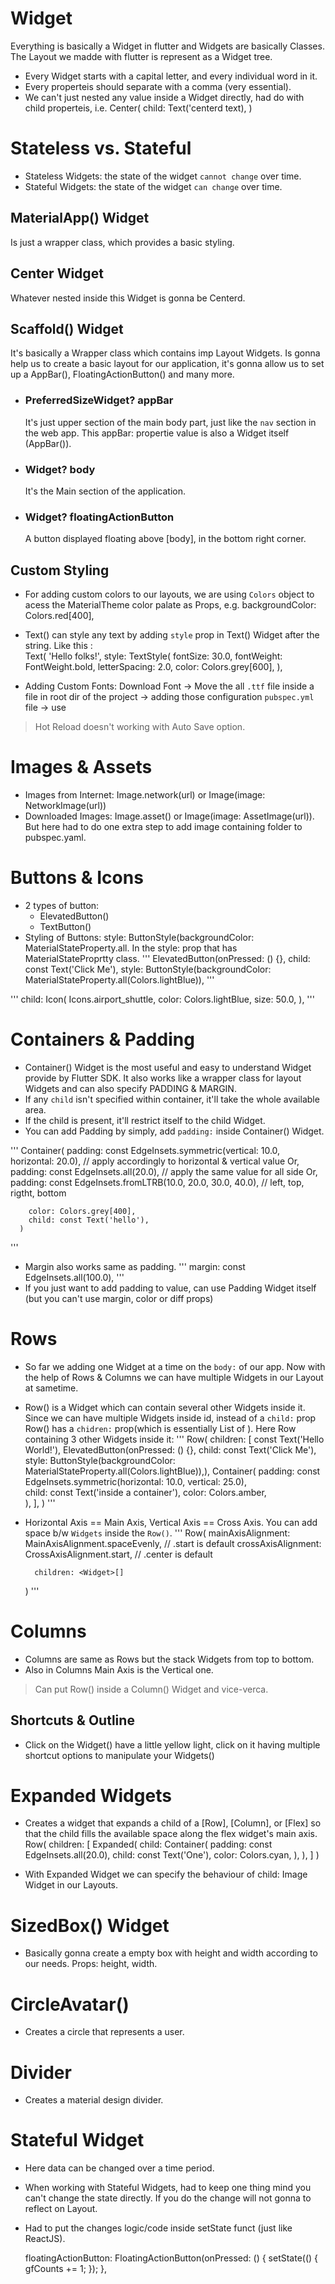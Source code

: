 # Widget
Everything is basically a Widget in flutter and Widgets are basically Classes. The Layout we madde with flutter is represent as a Widget tree.

- Every Widget starts with a capital letter, and every individual word in it.
- Every properteis should separate with a comma (very essential).
- We can't just nested any value inside a Widget directly, had do with child properteis, i.e. Center( child: Text('centerd text), )

# Stateless vs. Stateful
- Stateless Widgets: the state of the widget `cannot change` over time. 
- Stateful Widgets: the state of the widget `can change` over time.


## MaterialApp() Widget
Is just a wrapper class, which provides a basic styling.

## Center Widget
Whatever nested inside this Widget is gonna be Centerd.

## Scaffold() Widget
It's basically a Wrapper class which contains imp Layout Widgets.
Is gonna help us to create a basic layout for our application, it's gonna allow us to set up a AppBar(), FloatingActionButton() and many more. 
- ### PreferredSizeWidget? appBar
    It's just upper section of the main body part, just like the `nav` section in the web app.
    This appBar: propertie value is also a Widget itself (AppBar()).
- ### Widget? body
    It's the Main section of the application.
- ### Widget? floatingActionButton
    A button displayed floating above [body], in the bottom right corner.


## Custom Styling 
- For adding custom colors to our layouts, we are using `Colors` object to acess the MaterialTheme color palate as Props, e.g. backgroundColor: Colors.red[400],
- Text() can style any text by adding `style` prop in Text() Widget after the string. Like this :   
        Text(
         'Hello folks!',
          style: TextStyle(
          fontSize: 30.0,
          fontWeight: FontWeight.bold,
          letterSpacing: 2.0,
          color: Colors.grey[600],
        ),

- Adding Custom Fonts: Download Font -> Move the all `.ttf` file inside a file in root dir of the project -> adding those configuration `pubspec.yml` file -> use 



> Hot Reload doesn't working with Auto Save option.

# Images & Assets
- Images from Internet: Image.network(url) or Image(image: NetworkImage(url))
- Downloaded Images: Image.asset() or Image(image: AssetImage(url)). But here had to do one extra step to add image containing folder to pubspec.yaml.

# Buttons & Icons
- 2 types of button: 
    - ElevatedButton()
    - TextButton()
- Styling of Buttons: style: ButtonStyle(backgroundColor: MaterialStateProperty.all<Color>. In the style: prop that has MaterialStateProprtty class.
''' ElevatedButton(onPressed: () {}, child: const Text('Click Me'), style: ButtonStyle(backgroundColor: MaterialStateProperty.all(Colors.lightBlue)),
'''

'''
child: Icon(
        Icons.airport_shuttle,
        color: Colors.lightBlue,
        size: 50.0,
      ),
'''

# Containers & Padding
- Container() Widget is the most useful and easy to understand Widget provide by Flutter SDK. It also works like a wrapper class for layout Widgets and can also specify PADDING & MARGIN.
- If any `child` isn't specified within container, it'll take the whole available area. 
- If the child is present, it'll restrict itself to the child Widget.
- You can add Padding by simply, add `padding:` inside Container() Widget.

'''
 Container(
        padding: const EdgeInsets.symmetric(vertical: 10.0, horizontal: 20.0), // apply accordingly to horizontal & vertical value
        Or, 
        padding: const EdgeInsets.all(20.0), // apply the same value for all side
        Or,
        padding: const EdgeInsets.fromLTRB(10.0, 20.0, 30.0, 40.0), // left, top, rigtht, bottom

        color: Colors.grey[400],
        child: const Text('hello'),
      )
'''
- Margin also works same as padding.
'''
margin: const EdgeInsets.all(100.0),
'''
- If you just want to add padding to value, can use Padding Widget itself (but you can't use margin, color or diff props)

# Rows
- So far we adding one Widget at a time on the `body:` of our app. Now with the help of Rows & Columns we can have multiple Widgets in our Layout at sametime.
- Row() is a Widget which can contain several other Widgets inside it. Since we can have multiple Widgets inside id, instead of a `child:` prop Row() has a `chidren:` prop(which is essentially List of <Widgets>). Here Row containing 3 other Widgets inside it:
'''
 Row(
        children: [
          const Text('Hello World!'),
          ElevatedButton(onPressed: () {}, child: const Text('Click Me'), style: ButtonStyle(backgroundColor: MaterialStateProperty.all(Colors.lightBlue)),),
          Container(
            padding: const EdgeInsets.symmetric(horizontal: 10.0, vertical: 25.0),  
            child: const Text('inside a container'),
            color: Colors.amber,  
          ),
        ],
      )
'''

- Horizontal Axis == Main Axis, Vertical Axis == Cross Axis. You can add space b/w `Widgets` inside the `Row()`.
'''
Row(
        mainAxisAlignment: MainAxisAlignment.spaceEvenly, // .start is default
        crossAxisAlignment: CrossAxisAlignment.start, // .center is default

        children: <Widget>[]
    )
''' 

# Columns
- Columns are same as Rows but the stack Widgets from top to bottom.
- Also in Columns Main Axis is the Vertical one.

> Can put Row() inside a Column() Widget and vice-verca.

## Shortcuts & Outline
- Click on the Widget() have a little yellow light, click on it having multiple shortcut options to manipulate your Widgets()

# Expanded Widgets
- Creates a widget that expands a child of a [Row], [Column], or [Flex] so that the child fills the available space along the flex widget's main axis.
    Row(
        children: [
          Expanded(
            child: Container(
              padding: const EdgeInsets.all(20.0),
              child: const Text('One'),
              color: Colors.cyan,
            ),
          ),
        ]
    )

- With Expanded Widget we can specify the behaviour of child: Image Widget in our Layouts.

# SizedBox() Widget
- Basically gonna create a empty box with height and width according to our needs. Props: height, width.

# CircleAvatar()
- Creates a circle that represents a user.

# Divider
- Creates a material design divider.

# Stateful Widget
- Here data can be changed over a time period. 
- When working with Stateful Widgets, had to keep one thing mind you can't change the state directly. If you do the change will not gonna to reflect on Layout.
- Had to put the changes logic/code inside setState funct (just like ReactJS).
  
  floatingActionButton: FloatingActionButton(onPressed: () {
        setState(() {
          gfCounts += 1;
        });
      },